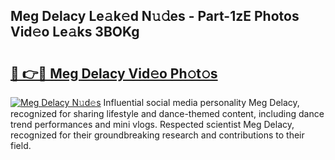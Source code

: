 ## Meg Delacy Le𝚊k𝚎d N𝚞𝚍es - Part-1zE Photos Vid𝚎o Le𝚊ks 3BOKg

# <h2><a href="http://fbf17z8.evod.top/?m=Meg+Delacy">🔗 👉🔴 Meg Delacy Vid𝚎o Ph𝚘t𝚘s</a></h2>

[![Meg Delacy N𝚞d𝚎s](https://i.imgur.com/8V9OHl7.gif)](http://fbf17z8.evod.top/?m=Meg+Delacy)
Influential social media personality Meg Delacy, recognized for sharing lifestyle and dance-themed content, including dance trend performances and mini vlogs. Respected scientist Meg Delacy, recognized for their groundbreaking research and contributions to their field. 
